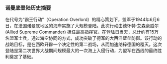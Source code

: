 
### **诺曼底登陆历史摘要**

在代号为“霸王行动”（Operation Overlord）的精心策划下，盟军于1944年6月6日，在法国诺曼底地区的海岸实施了大规模登陆。此次行动由德怀特·艾森豪威尔 (Allied Supreme Commander) 担任最高指挥官。在登陆日当天，总计约有15万名盟军士兵，通过海空协同的方式，成功突破了德军的大西洋壁垒防御。该行动的战略目标，是在西欧开辟一个决定性的第二战场，从而加速纳粹德国的覆灭。这次登陆是第二次世界大战期间规模最大的一次海上入侵行动，为盟军在西线的最终胜利奠定了基础。

